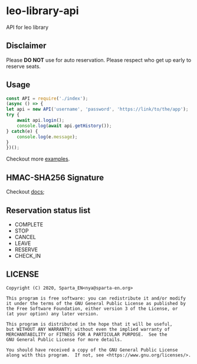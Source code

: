 # leo-library-api

API for leo library

## Disclaimer

Please **DO NOT** use for auto reservation. Please respect who get up early to reserve seats.

## Usage

```js
const API = require('./index');
(async () => {
let api = new API('username', 'password', 'https://link/to/the/app');
try {
    await api.login();
    console.log(await api.getHistory());
} catch(e) {
    console.log(e.message);
}
})();
```

Checkout more [examples](https://github.com/SpartaEN/leo-library-api/tree/master/examples).

## HMAC-SHA256 Signature

Checkout [docs](https://github.com/SpartaEN/leo-library-api/tree/master/docs/HMAC-Signature.MD);

## Reservation status list

- COMPLETE
- STOP
- CANCEL
- LEAVE
- RESERVE
- CHECK_IN

## LICENSE
```
Copyright (C) 2020, Sparta_EN<nya@sparta-en.org>

This program is free software: you can redistribute it and/or modify
it under the terms of the GNU General Public License as published by
the Free Software Foundation, either version 3 of the License, or
(at your option) any later version.

This program is distributed in the hope that it will be useful,
but WITHOUT ANY WARRANTY; without even the implied warranty of
MERCHANTABILITY or FITNESS FOR A PARTICULAR PURPOSE.  See the
GNU General Public License for more details.

You should have received a copy of the GNU General Public License
along with this program.  If not, see <https://www.gnu.org/licenses/>. 
```